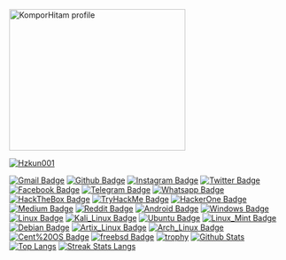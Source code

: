 <img src="http://www.hzkun.my.id/anime.gif" height='255' width='318' alt="KomporHitam profile">
<a href="http://www.hzkun.my.id">

<img title="Hzkun001" src="https://komarev.com/ghpvc/?username=KomporHitam&text_color=FF00FF&label=Views&color=000000&text_color=00FF00&bg_color=000000&style=flat"></a>




[![Gmail Badge](https://img.shields.io/badge/-zard.aqua@gmail.com-black?style=flat&logo=Gmail&link=mailto:zard.aqua@gmail.com)](mailto:zard.aqua@gmail.com) 
[![Github Badge](https://img.shields.io/badge/-Hzkun001-black?style=flat&logo=github&link=https://github.com/)](https://www.github.com/Hzkun001)
[![Instagram Badge](https://img.shields.io/badge/-Hzkun_-black?style=flat&logo=instagram&link=https://instagram.com/)](https://www.instagram.com/hzguring) 
[![Twitter Badge](https://img.shields.io/badge/-Hz-black?style=flat&logo=twitter&link=https://twitter.com/)](https://twitter.com/) 
[![Facebook Badge](https://img.shields.io/badge/-Hz-black?style=flat&logo=facebook&link=https://facebook.com/)](https://facebook.com/)
[![Telegram Badge](https://img.shields.io/badge/-Hz-black?style=flat&logo=telegram&link=https://telegram.me/)](https://telegram.me/)
[![Whatsapp Badge](https://img.shields.io/badge/-Hz-black?style=flat&logo=whatsapp&link=https://wa.me/)](https://wa.me/)
[![HackTheBox Badge](https://img.shields.io/badge/-Hzkun-black?style=flat&logo=hackthebox&link=https://app.hackthebox.com/profile/)](https://app.hackthebox.com/profile/)
[![TryHackMe Badge](https://img.shields.io/badge/-Hzkun-black?style=flat&logo=tryhackme&link=https://tryhackme.com/p/)](https://tryhackme.com/p/)
[![HackerOne Badge](https://img.shields.io/badge/-Hzkun-black?style=flat&logo=hackerone&link=https://hackerone.com/)](https://hackerone.com/)
[![Medium Badge](https://img.shields.io/badge/-Medium-black/?style=flat&logo=medium&link=https://medium.com/@)](https://medium.com/@)
[![Reddit Badge](https://img.shields.io/badge/-Reddit-black/?style=flat&logo=reddit&link=https://reddit.com/u/Hzkun)](https://reddit.com/u/Hzkun)
[![Android Badge](https://img.shields.io/badge/-Android-black?style=flat&logo=android&link=https://android.com)](https://android.com)
[![Windows Badge](https://img.shields.io/badge/Windows-black?style=flat&logo=windows&link=https://www.microsoft.com)](https://www.microsoft.com)
[![Linux Badge](https://img.shields.io/badge/Linux-black?style=flat&logo=linux&link=https://www.linux.org)](https://www.linux.org)
[![Kali_Linux Badge](https://img.shields.io/badge/Kali_Linux-black?style=flat&logo=kali-linux&link=https://www.kali.org)](https://www.kali.org)
[![Ubuntu Badge](https://img.shields.io/badge/Ubuntu-black?style=flat&logo=ubuntu&link=https://ubuntu.com)](https://ubuntu.com)
[![Linux_Mint Badge](https://img.shields.io/badge/Linux_Mint-black?style=flat&logo=linux-mint&link=https://linuxmint.com)](https://linuxmint.com)
[![Debian Badge](https://img.shields.io/badge/Debian-black?style=flat&logo=debian&link=https://www.debian.org)](https://www.debian.org)
[![Artix_Linux Badge](https://img.shields.io/badge/Artix_Linux-black?style=flat&logo=artix-linux&link=https://artixlinux.org)](https://artixlinux.org)
[![Arch_Linux Badge](https://img.shields.io/badge/Arch_Linux-black?style=flat&logo=arch-linux&link=https://archlinux.org)](https://archlinux.org)
[![Cent%20OS Badge](https://img.shields.io/badge/CentOS-black?style=flat&logo=CentOS&link=https://www.centos.org)](https://www.centos.org)
[![freebsd Badge](https://img.shields.io/badge/FreeBSD-black?style=flat&logo=FreeBSD&link=https://www.freebsd.org)](https://www.freebsd.org)
[![trophy](https://github-profile-trophy.vercel.app/?username=beruangsalju&theme=onedark)](https://github.com/Hzkun001/Hzkun001)
[![Github Stats](https://github-readme-stats.vercel.app/api?username=Hzkun001&show_icons=true&include_all_commits=true&count_private=true&&hide_border=true&bg_color=000000&icon_color=00FF00&title_color=00FF00&text_color=FFFFFF&custom_title=My+Github+Stats)](https://github.com/Hzkun001/Hzkun001)
[![Top Langs](https://github-readme-stats.vercel.app/api/top-langs/?username=Hzkun001&layout=compact&hide_border=true&langs_count=8&bg_color=000000&icon_color=00FF00&title_color=00FF00&text_color=FFFFFF)](https://github.com/Hzkun001/Hzkun001)
[![Streak Stats Langs](https://github-readme-streak-stats.herokuapp.com?user=Hzkun001&theme=dark&background=black&ring=lime&fire=purple&dates=white&currStreakNum=lime&sideNums=lime&currStreakLabel=lime&sideLabels=lime&stroke=lime&border=black)](https://github.com/Hzkun001/Hzkun001)




